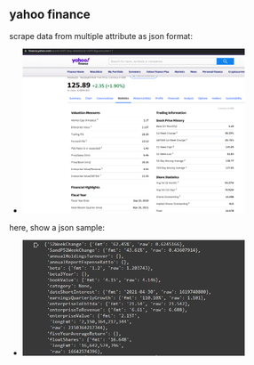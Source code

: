 ## yahoo finance

scrape data from multiple attribute as json format:
- <img src="img/img-1.png" width="400">

here, show a json sample:
- <img src="img/img-2.png" width="400">